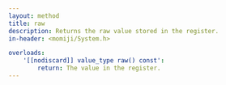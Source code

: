 ```yaml
---
layout: method
title: raw
description: Returns the raw value stored in the register.
in-header: <momiji/System.h>

overloads:
    '[[nodiscard]] value_type raw() const':
        return: The value in the register.
---
```

